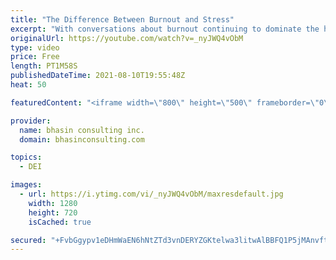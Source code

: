 ```yaml
---
title: "The Difference Between Burnout and Stress"
excerpt: "With conversations about burnout continuing to dominate the headlines, it’s important to understand that although burnout and stress are related, they are not the same thing.  In this video, bci’s Mental Health Inclusion Expert-in-Residence Dr. Komal Bhasin shares how stress and burnout are different"
originalUrl: https://youtube.com/watch?v=_nyJWQ4vObM
type: video
price: Free
length: PT1M58S
publishedDateTime: 2021-08-10T19:55:48Z
heat: 50

featuredContent: "<iframe width=\"800\" height=\"500\" frameborder=\"0\" src=\"https://www.youtube.com/embed/_nyJWQ4vObM\" allow=\"accelerometer; autoplay; encrypted-media; gyroscope; picture-in-picture\" allowfullscreen></iframe>"

provider:
  name: bhasin consulting inc.
  domain: bhasinconsulting.com

topics:
  - DEI

images:
  - url: https://i.ytimg.com/vi/_nyJWQ4vObM/maxresdefault.jpg
    width: 1280
    height: 720
    isCached: true

secured: "+FvbGgypv1eDHmWaEN6hNtZTd3vnDERYZGKtelwa3litwAlBBFQ1P5jMAnvftCRtFT/Lb/SyqRwkoUUJQdapDDBMzZsr+CoP+RqYK5v4Xp1Ibpe1fhiqDg/3v3UMDJL68mZF0SQ/9IGK3eC6RUqIPPU+OY4aHPYMiXSumb9pDgpI6r70b68j2iOGE3b8am0U+sQ8bxdl1ThIph+CLYNpKaUbhVJC2YkrzXjKOWjVii5dCCGM/nniCFRwgILDZHpHSTZ0BAZVNuDOObtrAaoEq3aocSrFBEQpVQ45ekR631erJphvmO5MuS7liArbBVp0gxamxQVl9/s2OMjFTpJEHeSb31qYAIikATM/Q1NyNpzXY95kUNcQPUi+QOLbSjjQ0qKG92ZnWx9EWDztcbcW8A==;MGt4d78yUOhE6bzYJqCxXw=="
---
```


